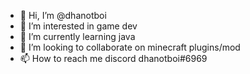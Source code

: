 - 👋 Hi, I’m @dhanotboi
- 👀 I’m interested in game dev
- 🌱 I’m currently learning java
- 💞️ I’m looking to collaborate on minecraft plugins/mod
- 📫 How to reach me discord dhanotboi#6969

<!---
dhanotboi/dhanotboi is a ✨ special ✨ repository because its `README.md` (this file) appears on your GitHub profile.
You can click the Preview link to take a look at your changes.
--->
